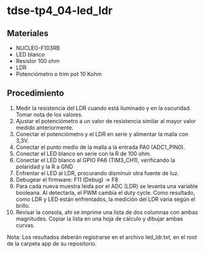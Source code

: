 # tdse-tp4_04-led_ldr

## Materiales 
- NUCLEO-F103RB
- LED blanco
- Resistor 100 ohm
- LDR
- Potenciómetro o trim pot 10 Kohm

## Procedimiento
1) Medir la resistencia del LDR cuando está iluminado y en la oscuridad. Tomar nota de los valores.
2) Ajustar el potenciómetro a un valor de resistencia similar al mayor valor medido anteriormente.
3) Conectar el potenciómetro y el LDR en serie y alimentar la malla con 3,3V.
4) Conectar el punto medio de la malla a la entrada PA0 (ADC1_PIN0).
5) Conectar el LED blanco en serie con la R de 100 ohm.
6) Conectar el LED blanco al GPIO PA6 (TIM3_CH1), verificando la polaridad y la R a GND
7) Enfrentar el LED al LDR, procurando disminuir otra fuente de luz.
8) Debugear el firmware: F11 (Debug) -> F8 
9) Para cada nueva muestra leida por el ADC (LDR) se levanta una variable booleana. Al detectarla, el PWM cambia el duty cycle. Como resultado, como LDR y LED están enfrentados, la medición del LDR varia según el brillo.
10) Revisar la consola, ahí se imprime una lista de dos columnas con ambas magnitudes. Copiar la lista en una hoja de cálculo y dibujar ambas curvas.

Nota: Los resultados deberán registrarse en el archivo led_ldr.txt, en el root de la carpeta app de su repositorio. 

